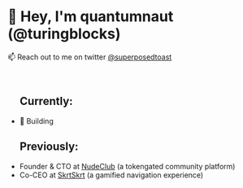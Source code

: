 <h1>👋 Hey, I'm quantumnaut (@turingblocks)</h1>
<p>📫 Reach out to me on twitter <a href="https://twitter.com/superposedtoast">@superposedtoast</a></p>
<br />
<ul>
<h2>Currently:</h2>
<li> 🔨 Building </li>
<h2>Previously:</h2>
<li> Founder & CTO at <a href="https://www.nude.club/">NudeClub</a> (a tokengated community platform) </li>
<li> Co-CEO at <a href="https://www.skrtskrt.world/">SkrtSkrt</a> (a gamified navigation experience) </li>
</ul>
